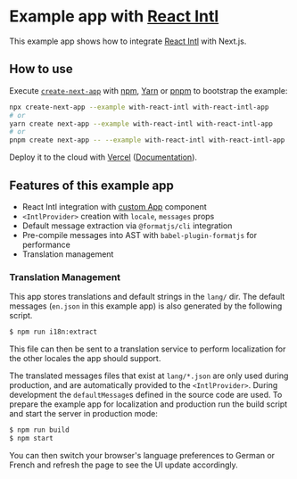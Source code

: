 # Example app with [React Intl][]

This example app shows how to integrate [React Intl][] with Next.js.

## How to use

Execute [`create-next-app`](https://github.com/vercel/next.js/tree/canary/packages/create-next-app) with [npm](https://docs.npmjs.com/cli/init), [Yarn](https://yarnpkg.com/lang/en/docs/cli/create/) or [pnpm](https://pnpm.io/) to bootstrap the example:

```bash
npx create-next-app --example with-react-intl with-react-intl-app
# or
yarn create next-app --example with-react-intl with-react-intl-app
# or
pnpm create next-app -- --example with-react-intl with-react-intl-app
```

Deploy it to the cloud with [Vercel](https://vercel.com/new?utm_source=github&utm_medium=readme&utm_campaign=next-example) ([Documentation](https://nextjs.org/docs/deployment)).

## Features of this example app

- React Intl integration with [custom App](https://github.com/vercel/next.js#custom-app) component
- `<IntlProvider>` creation with `locale`, `messages` props
- Default message extraction via `@formatjs/cli` integration
- Pre-compile messages into AST with `babel-plugin-formatjs` for performance
- Translation management

### Translation Management

This app stores translations and default strings in the `lang/` dir. The default messages (`en.json` in this example app) is also generated by the following script.

```bash
$ npm run i18n:extract
```

This file can then be sent to a translation service to perform localization for the other locales the app should support.

The translated messages files that exist at `lang/*.json` are only used during production, and are automatically provided to the `<IntlProvider>`. During development the `defaultMessage`s defined in the source code are used. To prepare the example app for localization and production run the build script and start the server in production mode:

```bash
$ npm run build
$ npm start
```

You can then switch your browser's language preferences to German or French and refresh the page to see the UI update accordingly.

[react intl]: https://formatjs.io
